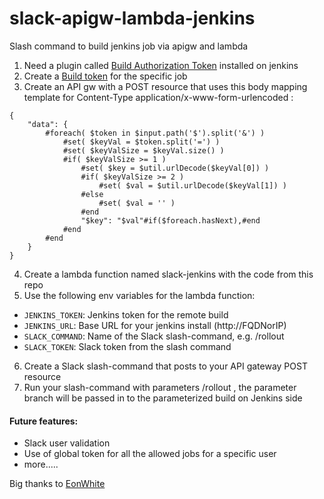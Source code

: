# slack-apigw-lambda-jenkins
Slash command to build jenkins job via apigw and lambda

1. Need a plugin called [Build Authorization Token](https://plugins.jenkins.io/build-token-root) installed on jenkins <br>
2. Create a [Build token](https://stackoverflow.com/questions/42817169/jenkins-trigger-builds-remotely-authentication-token-option-missing) for the specific job <br>
3. Create an API gw with a POST resource that uses this body mapping template for Content-Type application/x-www-form-urlencoded :
```
{
    "data": {
        #foreach( $token in $input.path('$').split('&') )
            #set( $keyVal = $token.split('=') )
            #set( $keyValSize = $keyVal.size() )
            #if( $keyValSize >= 1 )
                #set( $key = $util.urlDecode($keyVal[0]) )
                #if( $keyValSize >= 2 )
                    #set( $val = $util.urlDecode($keyVal[1]) )
                #else
                    #set( $val = '' )
                #end
                "$key": "$val"#if($foreach.hasNext),#end
            #end
        #end
    }
}
```
4. Create a lambda function named slack-jenkins with the code from this repo <br>
5. Use the following env variables for the lambda function:
- `JENKINS_TOKEN`: Jenkins token for the remote build
- `JENKINS_URL`: Base URL for your jenkins install (http://FQDNorIP)
- `SLACK_COMMAND`: Name of the Slack slash-command, e.g. /rollout
- `SLACK_TOKEN`: Slack token from the slash command <br>
6. Create a Slack slash-command that posts to your API gateway POST resource <br>
7. Run your slash-command with parameters /rollout <job> <branch>, the parameter branch will be passed in to the parameterized build on Jenkins side <br>

#### Future features:
- Slack user validation
- Use of global token for all the allowed jobs for a specific user
- more.....

Big thanks to [EonWhite](https://github.com/eonwhite)
